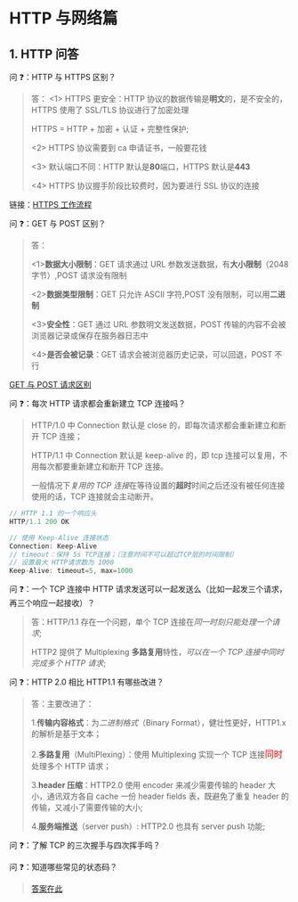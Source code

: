 # HTTP 与网络篇

## 1. HTTP 问答

问 ❓：HTTP 与 HTTPS 区别？

> 答：
> <1> HTTPS 更安全：HTTP 协议的数据传输是**明文**的，是不安全的，HTTPS 使用了 SSL/TLS 协议进行了加密处理
>
> HTTPS = HTTP + 加密 + 认证 + 完整性保护;
>
> <2> HTTPS 协议需要到 ca 申请证书，一般要花钱
>
> <3> 默认端口不同：HTTP 默认是**80**端口，HTTPS 默认是**443**
>
> <4> HTTPS 协议握手阶段比较费时，因为要进行 SSL 协议的连接

链接：[HTTPS 工作流程](https:shushuo.me/#/http/http?id=_43-https-如何工作)

问 ❓：GET 与 POST 区别？

> 答：
>
> <1>**数据大小限制**：GET 请求通过 URL 参数发送数据，有**大小限制**（2048 字节）,POST 请求没有限制
>
> <2>**数据类型限制**：GET 只允许 ASCII 字符,POST 没有限制，可以用**二进制**
>
> <3>**安全性**：GET 通过 URL 参数明文发送数据，POST 传输的内容不会被浏览器记录或保存在服务器日志中
>
> <4>**是否会被记录**：GET 请求会被浏览器历史记录，可以回退，POST 不行

[GET 与 POST 请求区别](https://www.w3school.com.cn/tags/html_ref_httpmethods.asp)

问 ❓：每次 HTTP 请求都会重新建立 TCP 连接吗？

> HTTP/1.0 中 Connection 默认是 close 的，即每次请求都会重新建立和断开 TCP 连接；
>
> HTTP/1.1 中 Connection 默认是 keep-alive 的，即 tcp 连接可以复用，不用每次都要重新建立和断开 TCP 连接。
>
> 一般情况下*复用的 TCP 连接*在等待设置的**超时**时间之后还没有被任何连接使用的话，TCP 连接就会主动断开。

```js
// HTTP 1.1 的一个响应头
HTTP/1.1 200 OK

// 使用 Keep-Alive 连接状态
Connection: Keep-Alive
// timeout：保持 5s TCP连接；（注意时间不可以超过TCP层的时间限制）
// 设置最大 HTTP请求数为 1000
Keep-Alive: timeout=5, max=1000
```

问 ❓：一个 TCP 连接中 HTTP 请求发送可以一起发送么（比如一起发三个请求，再三个响应一起接收）？

> 答：HTTP/1.1 存在一个问题，单个 TCP 连接在*同一时刻只能处理一个请求*;
>
> HTTP2 提供了 Multiplexing **多路复用**特性，_可以在一个 TCP 连接中同时完成多个 HTTP 请求_;

问 ❓：HTTP 2.0 相比 HTTP1.1 有哪些改进？

> 答：主要改进了：
>
> 1.**传输内容格式**：为*二进制格式*（Binary Format），健壮性更好，HTTP1.x 的解析是基于文本；
>
> 2.**多路复用**（MultiPlexing）：使用 Multiplexing 实现一个 TCP 连接<span style="color: #ff0000; font-size: 16px;">同时</span>处理多个 HTTP 请求；
>
> 3.**header 压缩**：HTTP2.0 使用 encoder 来减少需要传输的 header 大小，通讯双方各自 cache 一份 header fields 表，既避免了重复 header 的传输，又减小了需要传输的大小;
>
> 4.**服务端推送**（server push）: HTTP2.0 也具有 server push 功能;

问 ❓：了解 TCP 的三次握手与四次挥手吗？

>

问 ❓：知道哪些常见的状态码？

> [答案在此]()

